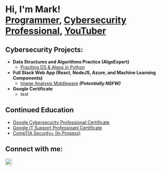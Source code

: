 <h1>Hi, I'm Mark! <br/><a href="https://github.com/joshmadakor1">Programmer</a>, <a href="https://www.linkedin.com/in/joshmadakor/">Cybersecurity Professional</a>, <a href="https://www.youtube.com/c/joshmadakor">YouTuber</a></h1>

<h2>Cybersecurity Projects:</h2>

- <b>Data Structures and Algorithms Practice (AlgoExpert)</b>
  - [Praciting DS & Algos in Python](https://github.com/joshmadakor1/Algorithms-Practice)
- <b>Full Stack Web App (React, NodeJS, Azure, and Machine Learning Components)</b>
  - [Image Analysis Middleware](https://github.com/joshmadakor1/4chan-Image-Analysis-Middleware-C964) <b><i>(Potentially NSFW)</b></i>
- <b>Google Certificate</b>
  - test
  

<h2>Continued Education </h2>

- [Google Cybersecurity Professional Certificate](https://www.coursera.org/professional-certificates/google-cybersecurity?utm_medium=sem&utm_source=gg&utm_campaign=B2C_NAMER_google-cybersecurity_google_FTCOF_professional-certificates_country-US&campaignid=20086358053&adgroupid=147458924814&device=c&keyword=google%20cybersecurity%20certification&matchtype=b&network=g&devicemodel=&adposition=&creativeid=657336976318&hide_mobile_promo&gclid=Cj0KCQjwsp6pBhCfARIsAD3GZubFP1DI8RphL8zDk-94Eua2Juv0FErzmVOkXWeaj9cWa1zyMQ-bG34aAvRSEALw_wcB)
- [Google IT Support Professioanl Certificate](https://www.coursera.org/enroll/google-it-support/paidmedia?utm_medium=sem&utm_source=gg&utm_campaign=B2C_NAMER_google-it-support_google_FTCOF_professional-certificates_country-US-mostly-phrase&campaignid=1855233775&adgroupid=69991891855&device=c&keyword=it%20support%20certification&matchtype=b&network=g&devicemodel=&adposition=&creativeid=670992199329&hide_mobile_promo&gclid=Cj0KCQjwsp6pBhCfARIsAD3GZuYv05LbA85DD14b4HqwGQsMa8Kyx9Mux_f7V_lMxSoJAtijDmXQOUAaArFXEALw_wcB)
- [CompTIA Security+ (In Progess)](https://www.comptia.org/certifications/security)

<h2>Connect with me:</h2>

[<img align="left" alt="JoshMadakor | LinkedIn" width="22px" src="https://cdn.jsdelivr.net/npm/simple-icons@v3/icons/linkedin.svg" />][linkedin]

[linkedin]: https://www.linkedin.com/in/mark-gonzalez-853b94198/

<!--
**joshmadakor1/joshmadakor1** is a ✨ _special_ ✨ repository because its `README.md` (this file) appears on your GitHub profile.

Here are some ideas to get you started:

- 🔭 I’m currently working on ...
- 🌱 I’m currently learning ...
- 👯 I’m looking to collaborate on ...
- 🤔 I’m looking for help with ...
- 💬 Ask me about ...
- 📫 How to reach me: ...
- 😄 Pronouns: ...
- ⚡ Fun fact: ...
-->
